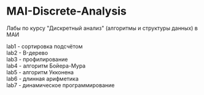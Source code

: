 # MAI-Discrete-Analysis
Лабы по курсу "Дискретный анализ" (алгоритмы и структуры данных) в МАИ

lab1 - сортировка подсчётом  
lab2 - B-дерево  
lab3 - профилирование  
lab4 - алгоритм Бойера-Мура  
lab5 - алгоритм Укконена  
lab6 - длинная арифметика  
lab7 - динамическое программирование  
